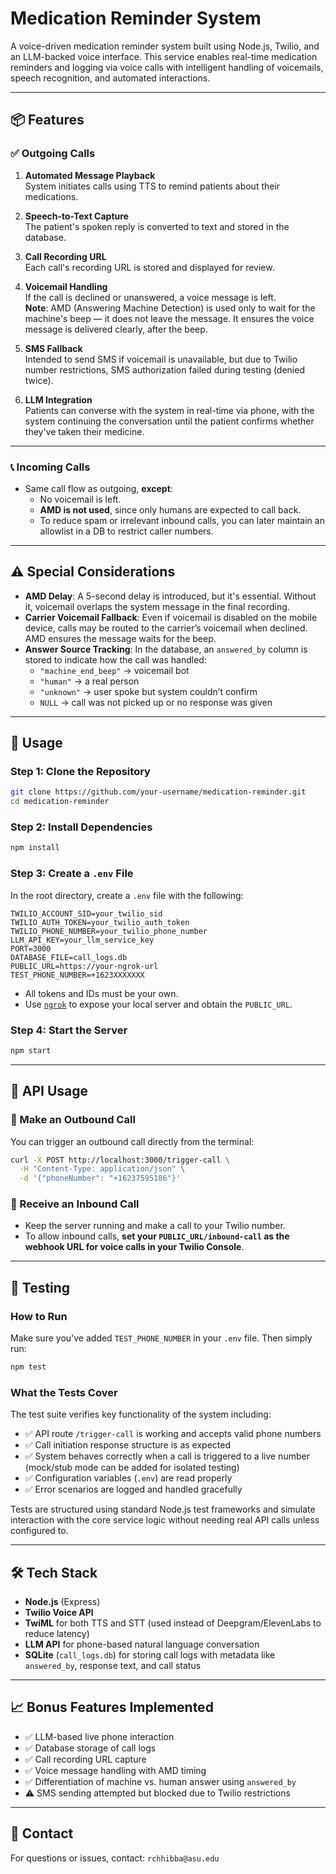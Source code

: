 
# Medication Reminder System

A voice-driven medication reminder system built using Node.js, Twilio, and an LLM-backed voice interface. This service enables real-time medication reminders and logging via voice calls with intelligent handling of voicemails, speech recognition, and automated interactions.

---

## 📦 Features

### ✅ Outgoing Calls

1. **Automated Message Playback**  
   System initiates calls using TTS to remind patients about their medications.

2. **Speech-to-Text Capture**  
   The patient's spoken reply is converted to text and stored in the database.

3. **Call Recording URL**  
   Each call's recording URL is stored and displayed for review.

4. **Voicemail Handling**  
   If the call is declined or unanswered, a voice message is left.  
   **Note**: AMD (Answering Machine Detection) is used only to wait for the machine's beep — it does not leave the message. It ensures the voice message is delivered clearly, after the beep.

5. **SMS Fallback**  
   Intended to send SMS if voicemail is unavailable, but due to Twilio number restrictions, SMS authorization failed during testing (denied twice).

6. **LLM Integration**  
   Patients can converse with the system in real-time via phone, with the system continuing the conversation until the patient confirms whether they've taken their medicine.

---

### 📞 Incoming Calls

- Same call flow as outgoing, **except**:
  - No voicemail is left.
  - **AMD is not used**, since only humans are expected to call back.
  - To reduce spam or irrelevant inbound calls, you can later maintain an allowlist in a DB to restrict caller numbers.

---

## ⚠️ Special Considerations

- **AMD Delay**: A 5-second delay is introduced, but it's essential. Without it, voicemail overlaps the system message in the final recording.
- **Carrier Voicemail Fallback**: Even if voicemail is disabled on the mobile device, calls may be routed to the carrier’s voicemail when declined. AMD ensures the message waits for the beep.
- **Answer Source Tracking**: In the database, an `answered_by` column is stored to indicate how the call was handled:
  - `"machine_end_beep"` → voicemail bot
  - `"human"` → a real person
  - `"unknown"` → user spoke but system couldn’t confirm
  - `NULL` → call was not picked up or no response was given

---

## 🚀 Usage

### Step 1: Clone the Repository

```bash
git clone https://github.com/your-username/medication-reminder.git
cd medication-reminder
```

### Step 2: Install Dependencies

```bash
npm install
```

### Step 3: Create a `.env` File

In the root directory, create a `.env` file with the following:

```env
TWILIO_ACCOUNT_SID=your_twilio_sid
TWILIO_AUTH_TOKEN=your_twilio_auth_token
TWILIO_PHONE_NUMBER=your_twilio_phone_number
LLM_API_KEY=your_llm_service_key
PORT=3000
DATABASE_FILE=call_logs.db
PUBLIC_URL=https://your-ngrok-url
TEST_PHONE_NUMBER=+1623XXXXXXX
```

- All tokens and IDs must be your own.
- Use [`ngrok`](https://ngrok.com/) to expose your local server and obtain the `PUBLIC_URL`.

### Step 4: Start the Server

```bash
npm start
```

---

## 📲 API Usage

### 🔹 Make an Outbound Call

You can trigger an outbound call directly from the terminal:

```bash
curl -X POST http://localhost:3000/trigger-call \
  -H "Content-Type: application/json" \
  -d '{"phoneNumber": "+16237595186"}'
```

### 🔹 Receive an Inbound Call

- Keep the server running and make a call to your Twilio number.
- To allow inbound calls, **set your `PUBLIC_URL/inbound-call` as the webhook URL for voice calls in your Twilio Console**.

---

## 🧪 Testing

### How to Run

Make sure you've added `TEST_PHONE_NUMBER` in your `.env` file. Then simply run:

```bash
npm test
```

### What the Tests Cover

The test suite verifies key functionality of the system including:

- ✅ API route `/trigger-call` is working and accepts valid phone numbers
- ✅ Call initiation response structure is as expected
- ✅ System behaves correctly when a call is triggered to a live number (mock/stub mode can be added for isolated testing)
- ✅ Configuration variables (`.env`) are read properly
- ✅ Error scenarios are logged and handled gracefully

Tests are structured using standard Node.js test frameworks and simulate interaction with the core service logic without needing real API calls unless configured to.

---

## 🛠 Tech Stack

- **Node.js** (Express)
- **Twilio Voice API**
- **TwiML** for both TTS and STT (used instead of Deepgram/ElevenLabs to reduce latency)
- **LLM API** for phone-based natural language conversation
- **SQLite** (`call_logs.db`) for storing call logs with metadata like `answered_by`, response text, and call status

---

## 📈 Bonus Features Implemented

- ✅ LLM-based live phone interaction
- ✅ Database storage of call logs
- ✅ Call recording URL capture
- ✅ Voice message handling with AMD timing
- ✅ Differentiation of machine vs. human answer using `answered_by`
- ⚠️ SMS sending attempted but blocked due to Twilio restrictions

---

## 📧 Contact

For questions or issues, contact: `rchhibba@asu.edu`
